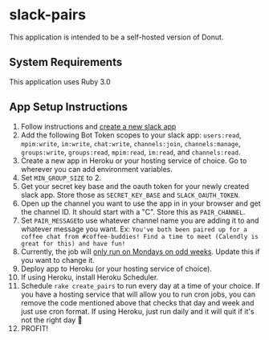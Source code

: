 # slack-pairs

This application is intended to be a self-hosted version of Donut.

## System Requirements

This application uses Ruby 3.0

## App Setup Instructions

1. Follow instructions and [create a new slack app](https://api.slack.com/authentication/basics)
2. Add the following Bot Token scopes to your slack app: `users:read`, `mpim:write`, `im:write`, `chat:write`, `channels:join`, `channels:manage`, `groups:write`, `groups:read`, `mpim:read`, `im:read`, and `channels:read`.
4. Create a new app in Heroku or your hosting service of choice. Go to wherever you can add environment variables.
5. Set `MIN_GROUP_SIZE` to 2.
6. Get your secret key base and the oauth token for your newly created slack app. Store those as `SECRET_KEY_BASE` and `SLACK_OAUTH_TOKEN`.
7. Open up the channel you want to use the app in in your browser and get the channel ID. It should start with a "C". Store this as `PAIR_CHANNEL`.
8. Set `PAIR_MESSAGE`to use whatever channel name you are adding it to and whatever message you want. Ex: `You've both been paired up for a coffee chat from #coffee-buddies! Find a time to meet (Calendly is great for this) and have fun!`
9. Currently, the job will [only run on Mondays on odd weeks](https://github.com/jmkoni/slack-pairs/blob/main/app/jobs/create_pairs_job.rb#L8). Update this if you want to change it.
10. Deploy app to Heroku (or your hosting service of choice).
11. If using Heroku, install Heroku Scheduler.
12. Schedule `rake create_pairs` to run every day at a time of your choice. If you have a hosting service that will allow you to run cron jobs, you can remove the code mentioned above that checks that day and week and just use cron format. If using Heroku, just run daily and it will quit if it's not the right day 🙂
13. PROFIT!
